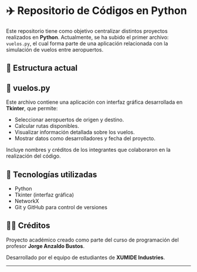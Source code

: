 # ✈️ Repositorio de Códigos en Python

Este repositorio tiene como objetivo centralizar distintos proyectos realizados en **Python**. Actualmente, se ha subido el primer archivo: `vuelos.py`, el cual forma parte de una aplicación relacionada con la simulación de vuelos entre aeropuertos.

## 📁 Estructura actual
 
## 🛫 vuelos.py

Este archivo contiene una aplicación con interfaz gráfica desarrollada en **Tkinter**, que permite:

- Seleccionar aeropuertos de origen y destino.
- Calcular rutas disponibles.
- Visualizar información detallada sobre los vuelos.
- Mostrar datos como desarrolladores y fecha del proyecto.

Incluye nombres y créditos de los integrantes que colaboraron en la realización del código.

## 🧠 Tecnologías utilizadas

- Python 
- Tkinter (interfaz gráfica)
- NetworkX 
- Git y GitHub para control de versiones

## 👨‍🏫 Créditos

Proyecto académico creado como parte del curso de programación del profesor **Jorge Anzaldo Bustos**.

Desarrollado por el equipo de estudiantes de **XUMIDE Industries**.

---

